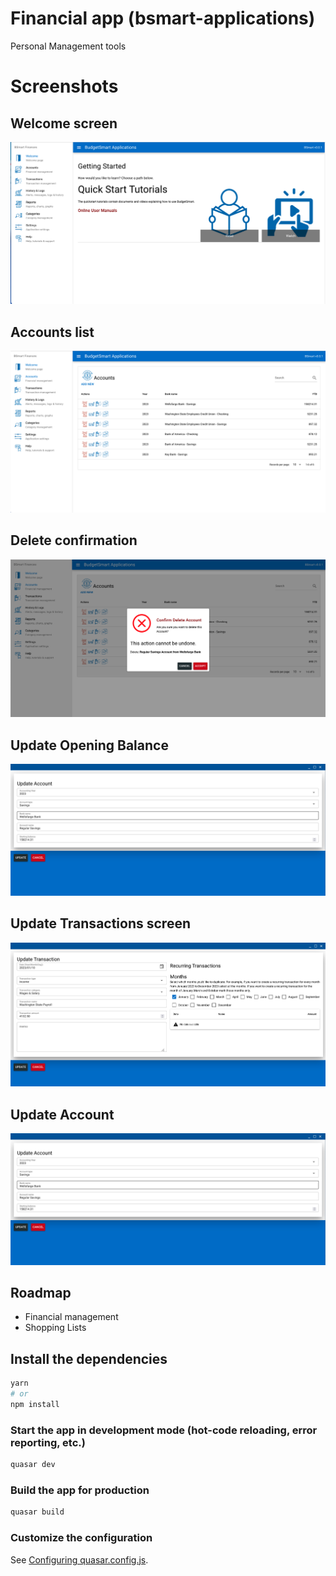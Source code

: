 # Financial app (bsmart-applications)

Personal Management tools

# Screenshots


## Welcome screen
![](src/pages/Docs/images/welcome-screen.png)


## Accounts list
![](src/pages/Docs/images/Accounts-list-screen.png)



## Delete confirmation
![](src/pages/Docs/images/delete-confirmation-screen.png)


## Update Opening Balance

![](src/pages/Docs/images/update-opening-balance-screen.png)


## Update Transactions screen
![](src/pages/Docs/images/update-transaction-screen.png)


## Update Account
![](src/pages/Docs/images/update-opening-balance-screen.png)


## Roadmap
- Financial management
- Shopping Lists


## Install the dependencies
```bash
yarn
# or
npm install
```

### Start the app in development mode (hot-code reloading, error reporting, etc.)
```bash
quasar dev
```


### Build the app for production
```bash
quasar build
```

### Customize the configuration
See [Configuring quasar.config.js](https://v2.quasar.dev/quasar-cli-vite/quasar-config-js).

